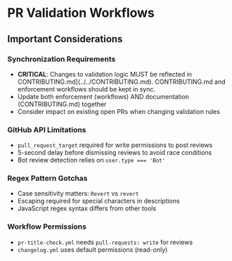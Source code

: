 # PR Validation Workflows

## Important Considerations

### Synchronization Requirements
- **CRITICAL**: Changes to validation logic MUST be reflected in CONTRIBUTING.md](../../CONTRIBUTING.md).  CONTRIBUTING.md and enforcement workflows should be kept in sync.
- Update both enforcement (workflows) AND documentation (CONTRIBUTING.md) together
- Consider impact on existing open PRs when changing validation rules

### GitHub API Limitations  
- `pull_request_target` required for write permissions to post reviews
- 5-second delay before dismissing reviews to avoid race conditions
- Bot review detection relies on `user.type === 'Bot'`

### Regex Pattern Gotchas
- Case sensitivity matters: `Revert` vs `revert`
- Escaping required for special characters in descriptions
- JavaScript regex syntax differs from other tools

### Workflow Permissions
- `pr-title-check.yml` needs `pull-requests: write` for reviews
- `changelog.yml` uses default permissions (read-only)
